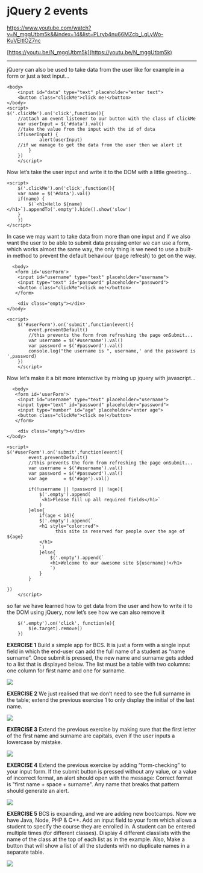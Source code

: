 # jQuery 2 events

https://www.youtube.com/watch?v=N_mggUtbm5k&&index=14&list=PLryb4nu66MZcb_LqLyWo-KuVEltlOZ7nc


[https://youtu.be/N_mggUtbm5k](https://youtu.be/N_mggUtbm5k)

----------

jQuery can also  be used to take data from the user like for example in a form or just a text input…

    <body>    
        <input id="data" type="text" placeholder="enter text">
        <button class="clickMe">click me!</button>
    </body>
    <script>
    $('.clickMe').on('click',function(){
        //attach an event listener to our button with the class of clickMe
        var userInput = $('#data').val()
        //take the value from the input with the id of data
        if(userInput) {
                alert(userInput)
        //if we manage to get the data from the user then we alert it
            }
        })
        </script>

Now let’s take the user input and write it to the DOM with a little greeting…

    <script>
        $('.clickMe').on('click',function(){
        var name = $('#data').val()
        if(name) {
            $(`<h1>Hello ${name}</h1>`).appendTo('.empty').hide().show('slow')
        }
        })
    </script>

In case we may want to take data from more than one input and if we also want the user to be able to submit data pressing enter we can use a form, which works almost the same way, the only thing is we need to use a built-in method to prevent the default behaviour (page refresh) to get on the way.

      <body>
       <form id='userForm'>
        <input id="username" type="text" placeholder="username">
        <input type="text" id="password" placeholder="password">
        <button class="clickMe">click me!</button>
       </form>  
    
        <div class="empty"></div>
    </body>
    
    <script>
        $('#userForm').on('submit',function(event){
            event.preventDefault()
            //this prevents the form from refreshing the page onSubmit...
            var username = $('#username').val()
            var password = $('#password').val()
            console.log("the username is ", username,' and the password is ',password)
        })
        </script>

Now let’s make it a bit more interactive by mixing up jquery with javascript…

      <body>
       <form id='userForm'>
        <input id="username" type="text" placeholder="username">
        <input type="text" id="password" placeholder="password">
        <input type="number" id="age" placeholder="enter age">
        <button class="clickMe">click me!</button>
       </form>  
    
        <div class="empty"></div>
    </body>
    
    <script>
    $('#userForm').on('submit',function(event){
            event.preventDefault()
            //this prevents the form from refreshing the page onSubmit...
            var username = $('#username').val()
            var password = $('#password').val()
            var age      = $('#age').val()
    
            if(!username || !password || !age){
                $('.empty').append(
                `<h1>Please fill up all required fields</h1>`
                )
            }else{
                if(age < 14){
                $('.empty').append(`
                <h1 style="color:red">
                      this site is reserved for people over the age of ${age}
                </h1>
                `) 
                }else{
                    $('.empty').append(`
                    <h1>Welcome to our awesome site ${username}!</h1>
                    `)
                }
            }
                
    })
        </script>

so far we have learned how to get data from the user and how to write it to the DOM using jQuery, now let’s see how we can also remove it


        $('.empty').on('click', function(e){
            $(e.target).remove() 
        })

**EXERCISE 1**
Build a simple app for BCS. It is just a form with a single input field in which the end-user can add the full name of a student as “name surname”. Once submit is pressed, the new name and surname gets added to a list that is displayed below. The list must be a table with two columns: one column for first name and one for surname.

![](https://d2mxuefqeaa7sj.cloudfront.net/s_009A8131F3DC9846896CF2AB6507AD0E33E46F7074F8F8075698B6A7479FB4E5_1501756368442_image.png)


**EXERCISE 2**
We just realised that we don’t need to see the full surname in the table; extend the previous exercise 1 to only display the initial of the last name.

![](https://d2mxuefqeaa7sj.cloudfront.net/s_009A8131F3DC9846896CF2AB6507AD0E33E46F7074F8F8075698B6A7479FB4E5_1501756453249_image.png)


**EXERCISE 3**
Extend the previous exercise by making sure that the first letter of the first name and surname are capitals, even if the user inputs a lowercase by mistake.

![](https://d2mxuefqeaa7sj.cloudfront.net/s_009A8131F3DC9846896CF2AB6507AD0E33E46F7074F8F8075698B6A7479FB4E5_1501756511852_image.png)


**EXERCISE 4**
Extend the previous exercise by adding “form-checking” to your input form. If the submit button is pressed without any value, or a value of incorrect format, an alert should open with the message: Correct format is "first name + space + surname". Any name that breaks that pattern should generate an alert.

![](https://d2mxuefqeaa7sj.cloudfront.net/s_009A8131F3DC9846896CF2AB6507AD0E33E46F7074F8F8075698B6A7479FB4E5_1501756639178_image.png)


**EXERCISE 5**
BCS is expanding, and we are adding new bootcamps. Now we have Java, Node, PHP & C++. Add an input field to your form which allows a student to specify the course they are enrolled in. A student can be entered multiple times (for different classes). Display 4 different classlists with the name of the class at the top of each list as in the example. Also, Make a button that will show a list of all the students with no duplicate names in a separate table.

![](https://d2mxuefqeaa7sj.cloudfront.net/s_D89312A0A421541C3F2400822C71AA495BF86B945D62F8D5F314F96FEEEA350C_1501756895754_image.png)


